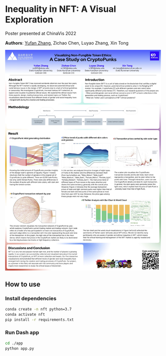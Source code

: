 # Inequality in NFT: A Visual Exploration

Poster presented at ChinaVis 2022

**Authors**: [Yufan Zhang](http://yufanbruce.com), Zichao Chen, Luyao Zhang, Xin Tong

![1652455511555.png](ChinaVis_poster.jpg)



## How to use

### Install dependencies

```bash
conda create -n nft python=3.7
conda activate nft
pip install -r requirements.txt
```

### Run Dash app

```bash
cd ./app
python app.py
``` 